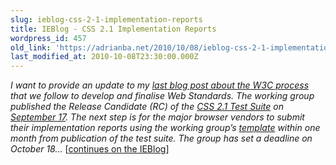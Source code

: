 ```yaml
---
slug: ieblog-css-2-1-implementation-reports
title: IEBlog - CSS 2.1 Implementation Reports
wordpress_id: 457
old_link: 'https://adrianba.net/2010/10/08/ieblog-css-2-1-implementation-reports/'
last_modified_at: 2010-10-08T23:30:00.000Z
---
```


_I want to provide an update to my _[_last blog post about the W3C process_](http://blogs.msdn.com/b/ie/archive/2010/09/13/web-standards-from-working-draft-to-recommendation.aspx)_ that we follow to develop and finalise Web Standards. The working group published the Release Candidate (RC) of the _[_CSS 2.1 Test Suite_](http://test.csswg.org/suites/css2.1/20100917/)_ on _[_September 17_](http://lists.w3.org/Archives/Public/public-css-testsuite/2010Sep/0099.html)_. The next step is for the major browser vendors to submit their implementation reports using the working group’s _[_template_](http://test.csswg.org/suites/css2.1/20100917/implement-report-TEMPLATE.data)_ within one month from publication of the test suite. The group has set a deadline on October 18…_ [[continues on the IEBlog](http://blogs.msdn.com/b/ie/archive/2010/10/08/css-2-1-implementation-reports.aspx)]
